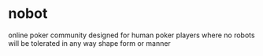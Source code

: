 # nobot
online poker community designed for human poker players where no robots will be tolerated in any way shape form or manner
